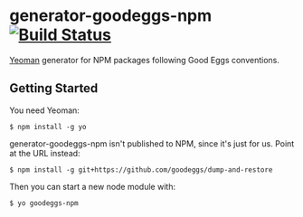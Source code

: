 # generator-goodeggs-npm [![Build Status](https://secure.travis-ci.org/goodeggs/generator-goodeggs-npm.png?branch=master)](https://travis-ci.org/goodeggs/generator-goodeggs-npm)

[Yeoman](http://yeoman.io) generator for NPM packages following Good Eggs conventions.


## Getting Started

You need Yeoman:
```
$ npm install -g yo
```

generator-goodeggs-npm isn't published to NPM, since it's just for us.  Point at the URL instead:

```
$ npm install -g git+https://github.com/goodeggs/dump-and-restore
```

Then you can start a new node module with:
```
$ yo goodeggs-npm
```
